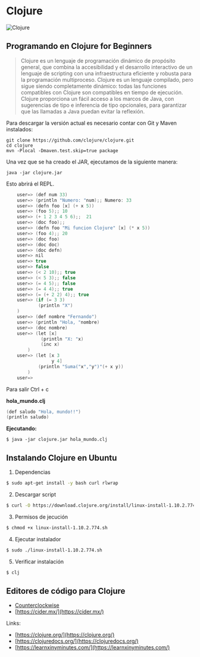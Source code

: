 # Clojure

![Clojure](https://1.bp.blogspot.com/-CKSrls_dpQA/VAMgfM2QqnI/AAAAAAAAAzA/JVKpg0qVnMYI0ksTDB2IOeH9JSvooidvQCPcBGAYYCw/s805/Clooj.jpg.jpg)

## Programando en Clojure for Beginners

> Clojure es un lenguaje de programación dinámico de propósito general, que combina la accesibilidad y el desarrollo interactivo de un lenguaje de scripting con una infraestructura eficiente y robusta para la programación multiproceso. Clojure es un lenguaje compilado, pero sigue siendo completamente dinámico: todas las funciones compatibles con Clojure son compatibles en tiempo de ejecución. Clojure proporciona un fácil acceso a los marcos de Java, con sugerencias de tipo e inferencia de tipo opcionales, para garantizar que las llamadas a Java puedan evitar la reflexión.

Para descargar la versión actual es necesario contar con Git y Maven instalados:

```
git clone https://github.com/clojure/clojure.git
cd clojure
mvn -Plocal -Dmaven.test.skip=true package
```

Una vez que se ha creado el JAR, ejecutamos de la siguiente manera:
```
java -jar clojure.jar
```
Esto abrirá el REPL.

```java
    user=> (def num 33)
    user=> (println "Numero: "num);; Numero: 33
    user=> (defn foo [x] (+ x 5))
    user=> (foo 5);; 10
    user=> (+ 1 2 3 4 5 6);;  21
    user=> (doc foo);;
    user=> (defn foo "Mi funcion Clojure" [x] (* x 5))
    user=> (foo 4);; 20
    user=> (doc foo)
    user=> (doc doc)
    user=> (doc defn)
    user=> nil
    user=> true
    user=> false
    user=> (< 2 10);; true
    user=> (< 5 3);; false
    user=> (= 4 5);; false
    user=> (= 4 4);; true
    user=> (= (+ 2 2) 4);; true
    user=> (if (= 3 3)
            (println "X")
    )
    user=> (def nombre "Fernando")
    user=> (println "Hola, "nombre)
    user=> (doc nombre)
    user=> (let [x]
             (println "X: "x)
             (inc x)
        )
    user=> (let [x 3
                 y 4]
            (println "Suma("x","y")"(+ x y))
        )
    user=>
```
Para salir Ctrl + c


**hola_mundo.clj**
```java
(def saludo "Hola, mundo!!")
(println saludo)
```

**Ejecutando:**
```
$ java -jar clojure.jar hola_mundo.clj
```

## Instalando Clojure en Ubuntu

1. Dependencias
```bash
$ sudo apt-get install -y bash curl rlwrap
```
2. Descargar script
```bash
$ curl -O https://download.clojure.org/install/linux-install-1.10.2.774.sh
```
3. Permisos de jecución
```bash
$ chmod +x linux-install-1.10.2.774.sh
```
4. Ejecutar instalador
```bash
$ sudo ./linux-install-1.10.2.774.sh
```
5. Verificar instalación
```bash
$ clj
```

## Editores de código para Clojure
* [Counterclockwise](https://marketplace.eclipse.org/content/counterclockwise)
* [https://cider.mx/](https://cider.mx/)


Links:
* [https://clojure.org/](https://clojure.org/)
* [https://clojuredocs.org/](https://clojuredocs.org/)
* [https://learnxinyminutes.com/](https://learnxinyminutes.com/)
